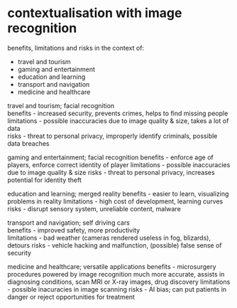 # contextualisation with image recognition  
benefits, limitations and risks in the context of: 
- travel and tourism
- gaming and entertainment
- education and learning
- transport and navigation
- medicine and healthcare

travel and tourism; facial recognition  
benefits - increased security, prevents crimes, helps to find missing people  
limitations - possible inaccuracies due to image quality & size, takes a lot of data  
risks - threat to personal privacy, improperly identify criminals, possible data breaches

gaming and entertainment; facial recognition
benefits - enforce age of players, enforce correct identity of player
limitations - possible inaccuracies due to image quality & size
risks - threat to personal privacy, increases potential for identity theft

education and learning; merged reality
benefits - easier to learn, visualizing problems in reality
limitations - high cost of development, learning curves
risks - disrupt sensory system, unreliable content, malware

transport and navigation; self driving cars  
benefits -  improved safety, more productivity  
limitations - bad weather (cameras rendered useless in fog, blizards), detours
risks - vehicle hacking and malfunction, (possible) false sense of security

medicine and healthcare; versatile applications
benefits - microsurgery  procedures powered by image recognition much more accurate, assists in diagnosing conditions, scan MRI or X-ray images, drug discovery
limitations - possible inacuracies in image scanning
risks - AI bias; can put patients in danger or reject opportunities for treatment
